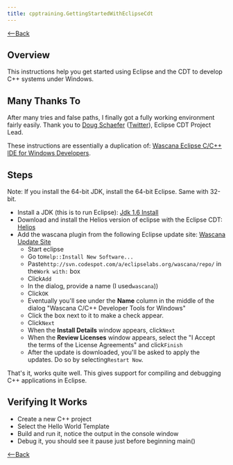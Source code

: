 ```yaml
---
title: cpptraining.GettingStartedWithEclipseCdt
---
```

[<--Back](CppTraining#gettingfirsttestrunning)

## Overview
This instructions help you get started using Eclipse and the CDT to develop C++ systems under Windows.

## Many Thanks To
After many tries and false paths, I finally got a fully working environment fairly easily. Thank you to [Doug Schaefer](http://cdtdoug.blogspot.com/) ([Twitter](http://twitter.com/dougschaefer)), Eclipse CDT Project Lead.

These instructions are essentially a duplication of: [Wascana Eclipse C/C++ IDE for Windows Developers](http://code.google.com/a/eclipselabs.org/p/wascana/).

## Steps
Note: If you install the 64-bit JDK, install the 64-bit Eclipse. Same with 32-bit.

* Install a JDK (this is to run Eclipse): [Jdk 1.6 Install](http://java.sun.com/javase/downloads/widget/jdk6.jsp)
* Download and install the Helios version of eclipse with the Eclipse CDT: [Helios](http://www.eclipse.org/downloads/packages/eclipse-ide-cc-developers-includes-incubating-components/indigosr1)
* Add the wascana plugin from the following Eclipse update site: [ Wascana Update Site](http://svn.codespot.com/a/eclipselabs.org/wascana/repo)
  *  Start eclipse
  *  Go to```Help::Install New Software...```
  *  Paste```http://svn.codespot.com/a/eclipselabs.org/wascana/repo/``` in the```Work with:``` box
  *  Click```Add```
  *  In the dialog, provide a name (I used```wascana```))
  *  Click```OK```
  *  Eventually you'll see under the **Name** column in the middle of the dialog "Wascana C/C++ Developer Tools for Windows"
  *  Click the box next to it to make a check appear.
  *  Click```Next```
  *  When the **Install Details** window appears, click```Next```
  *  When the **Review Licenses** window appears, select the "I Accept the terms of the License Agreements" and click```Finish```
  *  After the update is downloaded, you'll be asked to apply the updates. Do so by selecting```Restart Now```.

That's it, works quite well. This gives support for compiling and debugging C++ applications in Eclipse.

## Verifying It Works
* Create a new C++ project
* Select the Hello World Template
* Build and run it, notice the output in the console window
* Debug it, you should see it pause just before beginning main()

[<--Back](CppTraining#gettingfirsttestrunning)
